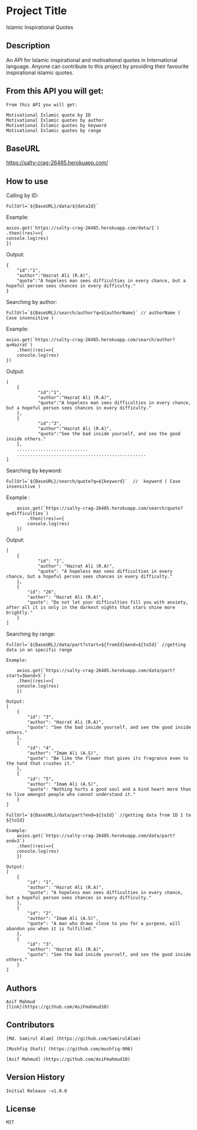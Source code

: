 # Project Title

Islamic Inspirational Quotes <API/>

## Description

An API for Islamic inspirational and motivational quotes in International language.
Anyone can contribute to this project by providing their favourite inspirational islamic quotes.

## From this API you will get:

    From this API you will get:

    Motivational Islamic quote by ID
    Motivational Islamic quotes by author
    Motivational Islamic quotes by keyword
    Motivational Islamic quotes by range

## BaseURL

https://salty-crag-26485.herokuapp.com/

## How to use

Calling by ID:

    FullUrl=`${BaseURL}/data/${dataId}`

Example:

    axios.get(`https://salty-crag-26485.herokuapp.com/data/1`)
    .then((res)=>{
    console.log(res)
    })

Output:

    {
        "id":"1",
        "author":"Hazrat Ali (R.A)",
        "quote":"A hopeless man sees difficulties in every chance, but a hopeful person sees chances in every difficulty."
    }

Searching by author:

    FullUrl=`${BaseURL}/search/author?q=${authorName}` // authorName ( Case insensitive )

Example:

    axios.get(`https://salty-crag-26485.herokuapp.com/search/author?q=Hazrat`)
        .then((res)=>{
        console.log(res)
    })
    
Output:
 
    [
        {
                "id":"1",
                "author":"Hazrat Ali (R.A)",
                "quote":"A hopeless man sees difficulties in every chance, but a hopeful person sees chances in every difficulty."
        },
        {
                "id":"3",
                "author":"Hazrat Ali (R.A)",
                "quote":"See the bad inside yourself, and see the good inside others."
        },
        ...........................
        .................................................
    ]

Searching by keyword:

    FullUrl=`${BaseURL}/search/quote?q=${keyword}`  //  keyword ( Case insensitive )

 Example :
 
        axios.get(`https://salty-crag-26485.herokuapp.com/search/quote?q=difficulties`)
            .then((res)=>{
            console.log(res)
        })

 Output:

    [
        {
                "id": "1",
                "author": "Hazrat Ali (R.A)",
                "quote": "A hopeless man sees difficulties in every chance, but a hopeful person sees chances in every difficulty."
        },
        {
            "id": "26",
            "author": "Hazrat Ali (R.A)",
            "quote": "Do not let your difficulties fill you with anxiety, after all it is only in the darkest nights that stars shine more brightly."
        }
    ]

Searching by range:

    FullUrl=`${BaseURL}/data/part?start=${fromId}&end=${toId}` //getting data in an specific range
    
    Example:
    
        axios.get(`https://salty-crag-26485.herokuapp.com/data/part?start=3&end=5`)
        .then((res)=>{
        console.log(res)
        })
    
    Output:
    [
        {
            "id": "3",
            "author": "Hazrat Ali (R.A)",
            "quote": "See the bad inside yourself, and see the good inside others."
        },
        {
            "id": "4",
            "author": "Imam Ali (A.S)",
            "quote": "Be like the flower that gives its fragrance even to the hand that crushes it."
        },
        {
            "id": "5",
            "author": "Imam Ali (A.S)",
            "quote": "Nothing hurts a good soul and a kind heart more than to live amongst people who cannot understand it."
        }
    ]

    FullUrl=`${BaseURL}/data/part?end=${toId}` //getting data from ID 1 to ${toId}
    
    Example:
        axios.get(`https://salty-crag-26485.herokuapp.com/data/part?end=3`)
        .then((res)=>{
        console.log(res)
        })
        
    Output:
    [
        {
            "id": "1",
            "author": "Hazrat Ali (R.A)",
            "quote": "A hopeless man sees difficulties in every chance, but a hopeful person sees chances in every difficulty."
        },
        {
            "id": "2",
            "author": "Imam Ali (A.S)",
            "quote": "A man who draws close to you for a purpose, will abandon you when it is fulfilled."
        },
        {
            "id": "3",
            "author": "Hazrat Ali (R.A)",
            "quote": "See the bad inside yourself, and see the good inside others."
        }
    ]



## Authors

    Asif Mahmud
    [link](https://github.com/AsiFmahmud10)

## Contributors

    
    [Md. Samirul Alam] (https://github.com/SamirulAlam)

    [Mushfiq Shafi] (https://github.com/mushfiq-906)
    
    [Asif Mahmud] (https://github.com/AsiFmahmud10)


## Version History

    Initial Release -v1.0.0

## License

    MIT
